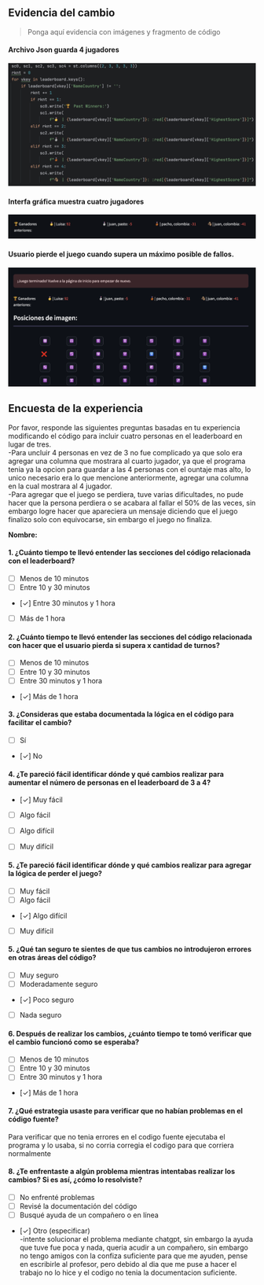 
## Evidencia del cambio
> Ponga aquí evidencia con imágenes y fragmento de código

#### Archivo Json guarda 4 jugadores
![img_4.png](img/img_4.png) 
#### Interfa gráfica muestra cuatro jugadores
![img_6.png](img/img_6.png) 
#### Usuario pierde el juego cuando supera un máximo posible de fallos.
![img_7.png](img/img_7.png) 
## Encuesta de la experiencia
Por favor, responde las siguientes preguntas basadas en tu experiencia modificando el código para incluir cuatro personas en el leaderboard en lugar de tres.
<br>-Para uncluir 4 personas en vez de 3 no fue complicado ya que solo era agregar una columna que mostrara al cuarto jugador, ya que el programa tenia ya la opcion para guardar a las 4 personas con el ountaje mas alto, lo unico necesario era lo que mencione anteriormente, agregar una columna en la cual mostrara al 4 jugador.
<br>-Para agregar que el juego se perdiera, tuve varias dificultades, no pude hacer que la persona perdiera o se acabara al fallar el 50% de las veces, sin embargo logre hacer que apareciera un mensaje diciendo que el juego finalizo solo con equivocarse, sin embargo el juego no finaliza. 

**Nombre:**

#### 1. ¿Cuánto tiempo te llevó entender las secciones del código relacionada con el leaderboard?
- [ ] Menos de 10 minutos
- [ ] Entre 10 y 30 minutos
- [✓] Entre 30 minutos y 1 hora
- [ ] Más de 1 hora

#### 2. ¿Cuánto tiempo te llevó entender las secciones del código relacionada con hacer que el usuario pierda si supera x cantidad de turnos?
- [ ] Menos de 10 minutos
- [ ] Entre 10 y 30 minutos
- [ ] Entre 30 minutos y 1 hora
- [✓] Más de 1 hora

#### 3. ¿Consideras que estaba documentada la lógica en el código para facilitar el cambio?
- [ ] Sí
- [✓] No

#### 4. ¿Te pareció fácil identificar dónde y qué cambios realizar para aumentar el número de personas en el leaderboard de 3 a 4?
- [✓] Muy fácil
- [ ] Algo fácil
- [ ] Algo difícil
- [ ] Muy difícil


#### 5. ¿Te pareció fácil identificar dónde y qué cambios realizar para agregar la lógica de perder el juego?
- [ ] Muy fácil
- [ ] Algo fácil
- [✓] Algo difícil
- [ ] Muy difícil


#### 5. ¿Qué tan seguro te sientes de que tus cambios no introdujeron errores en otras áreas del código?
- [ ] Muy seguro
- [ ] Moderadamente seguro
- [✓] Poco seguro
- [ ] Nada seguro

#### 6. Después de realizar los cambios, ¿cuánto tiempo te tomó verificar que el cambio funcionó como se esperaba?
- [ ] Menos de 10 minutos
- [ ] Entre 10 y 30 minutos
- [ ] Entre 30 minutos y 1 hora
- [✓] Más de 1 hora

#### 7. ¿Qué estrategia usaste para verificar que no habían problemas en el código fuente?
Para verificar que no tenia errores en el codigo fuente ejecutaba el programa y lo usaba, si no corria corregia el codigo para que corriera normalmente
#### 8. ¿Te enfrentaste a algún problema mientras intentabas realizar los cambios? Si es así, ¿cómo lo resolviste?
- [ ] No enfrenté problemas
- [ ] Revisé la documentación del código
- [ ] Busqué ayuda de un compañero o en línea
- [✓] Otro (especificar)
<br>-intente solucionar el problema mediante chatgpt, sin embargo la ayuda que tuve fue poca y nada, queria acudir a un compañero, sin embargo no tengo amigos con la confiza suficiente para que me ayuden, pense en escribirle al profesor, pero debido al dia que me puse a hacer el trabajo no lo hice y el codigo no tenia la documentacion suficiente.
